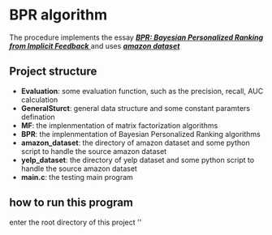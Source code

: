 # BPR algorithm
The procedure implements the essay [***BPR: Bayesian Personalized Ranking from Implicit Feedback*** ](https://www.ismll.uni-hildesheim.de/pub/pdfs/Rendle_et_al2009-Bayesian_Personalized_Ranking.pdf)
and uses [***amazon dataset***](http://jmcauley.ucsd.edu/data/amazon/)

## Project structure
- **Evaluation**: some evaluation function, such as the precision, recall, AUC calculation
- **GeneralSturct**: general data structure and some constant paramters defination
- **MF**: the implenmentation of matrix factorization algorithms
- **BPR**: the implenmentation of Bayesian Personalized Ranking algorithms
- **amazon_dataset**: the directory of amazon dataset and some python script to handle the source amazon dataset
- **yelp_dataset**: the directory of yelp dataset and some python script to handle the source amazon dataset
- **main.c**: the testing main program

## how to run this program
enter the root directory of this project
''

